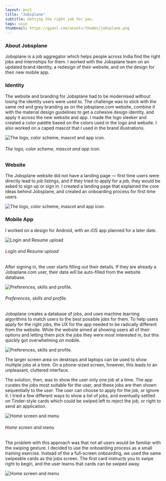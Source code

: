 ```yaml
---
layout: post
title: "Jobsplane"
subtitle: Getting the right job for you.
tags: uiux
thumbnail: https://gyanl.com/assets/thumbs/jobsplane.png
---
```


### About Jobsplane

Jobsplane is a job aggregator which helps people across India find the right jobs and internships for them. I worked with the Jobsplane team on an updated brand identity, a redesign of their website, and on the design for their new mobile app.

### Identity

The website and branding for Jobsplane had to be modernised without losing the identity users were used to. The challenge was to stick with the same red and grey branding as on the jobsplane.com website, combine it with the material design guidelines to get a cohesive design identity, and apply it across the new website and app. I made the logo sleeker and created a color palette based on the colors used in the logo and website. I also worked on a caped mascot that I used in the brand illustrations.

![The logo, color scheme, mascot and app icon.](https://gyanl.com/assets/jobsplane-logo.png)

###### The logo, color scheme, mascot and app icon.

### Website

The Jobsplane website did not have a landing page — first time users were directly lead to job listings, and if they tried to apply for a job, they would be asked to sign up or sign in. I created a landing page that explained the core ideas behind Jobsplane, and created an onboarding process for first time users.

![The logo, color scheme, mascot and app icon.](https://gyanl.com/assets/jobsplane-webpage.png)

### Mobile App

I worked on a design for Android, with an iOS app planned for a later date.

![Login and Resume upload](https://gyanl.com/assets/jobsplane-app1.png)

###### Login and Resume upload

After signing in, the user starts filling out their details. If they are already a Jobsplane.com user, their data will be auto-filled from the website database.

![Preferences, skills and profile.](https://gyanl.com/assets/jobsplane-app2.png)

###### Preferences, skills and profile.

Jobsplane creates a database of jobs, and uses machine learning algorithms to match users to the best possible jobs for them. To help users apply for the right jobs, the UX for the app needed to be radically different from the website. While the website aimed at showing users all of their options and letting them pick the jobs they were most interested in, but this quickly got overwhelming on mobile.

![Preferences, skills and profile.](https://gyanl.com/assets/jobsplane-webmob.png)

The larger screen area on desktops and laptops can be used to show multiple jobs at a time. On a phone-sized screen, however, this leads to an unpleasant, cluttered interface.

The solution, then, was to show the user only one job at a time. The app curates the jobs most suitable for the user, and these jobs are then shown sequentially to the user. The user can choose to apply for the job, or ignore it. I tried a few different ways to show a list of jobs, and eventually settled on Tinder-style cards which could be swiped left to reject the job, or right to send an application.

![Home screen and menu](https://gyanl.com/assets/jobsplane-app3.png)

###### Home screen and menu

The problem with this approach was that not all users would be familiar with the swiping gesture. I decided to use the onboarding process as a small training exercise. Instead of the a full-screen onboarding, we used the same swipeable cards as the jobs screen. The first card instructs you to swipe right to begin, and the user learns that cards can be swiped away.

![Home screen and menu](https://gyanl.com/assets/jobsplane-app0.png)
